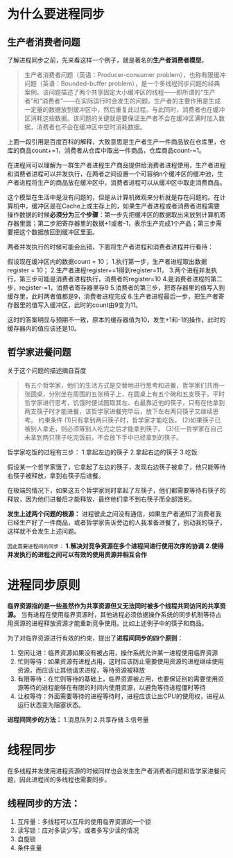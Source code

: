 # 为什么要进程同步
## 生产者消费者问题
了解进程同步之前，先来看这样一个例子，就是著名的**生产者消费者模型**，
>生产者消费者问题（英语：Producer-consumer problem），也称有限缓冲问题（英语：Bounded-buffer problem），是一个多线程同步问题的经典案例。该问题描述了两个共享固定大小缓冲区的线程——即所谓的“生产者”和“消费者”——在实际运行时会发生的问题。生产者的主要作用是生成一定量的数据放到缓冲区中，然后重复此过程。与此同时，消费者也在缓冲区消耗这些数据。该问题的关键就是要保证生产者不会在缓冲区满时加入数据，消费者也不会在缓冲区中空时消耗数据。

上面一段引用是百度百科的解释，大致意思是生产者生产一件商品放在仓库里，仓库的商品count+=1，消费者从仓库中取出一件商品，仓库商品count-=1。

在进程间可以理解为一群生产者进程生产商品提供给消费者进程使用，生产者进程和消费者进程可以并发执行，在两者之间设置一个可容纳n个缓冲区的缓冲池，生产者进程将生产的商品放在缓冲区中，消费者进程可以从缓冲区中取走消费商品。

这个模型在生活中是没有问题的，但是从计算机微观来分析就是存在问题的。在计算机中，缓冲区是在Cache上或主存上的，如果生产者进程或者消费者进程需要操作数据的时候**必须分为三个步骤**：第一步先把缓冲区的数据取出来放到计算机寄存器里面；第二步把寄存器里的数据+1或者-1，表示生产完成1个产品；第三步需要把这个数据放回到缓冲区里面。

两者并发执行的时候可能会出错，下面将生产者进程和消费者进程并行看待：

假设现在缓冲区内的数据count = 10；
1.执行第一步，生产者进程取出数据register = 10；
2.生产者进程register+=1得到register=11，
3.两个进程并发执行，第三步可能是消费者进程执行，消费者的register=10
4.是消费者进程的第二步，register-=1，消费者寄存器里存9
5.消费者的第三步，把寄存器里的值写入到缓存里，此时两者值都是9，消费者进程完成
6.生产者进程最后一步，把生产者寄存器里的值写入缓冲区，此时的count由9变为11。

这时的答案明显与预期不一致，原本的缓存器值为10，发生+1和-1的操作，此时的缓存器内的值应该还是10。

## 哲学家进餐问题
 关于这个问题的描述摘自百度
 >有五个哲学家，他们的生活方式是交替地进行思考和进餐，哲学家们共用一张圆桌，分别坐在周围的五张椅子上，在圆桌上有五个碗和五支筷子，平时哲学家进行思考，饥饿时便试图取其左、右最靠近他的筷子，只有在他拿到两支筷子时才能进餐，该哲学家进餐完毕后，放下左右两只筷子又继续思考。
 >约束条件
 >(1)只有拿到两只筷子时，哲学家才能吃饭。
 >(2)如果筷子已被别人拿走，则必须等别人吃完之后才能拿到筷子。
 >(3)任一哲学家在自己未拿到两只筷子吃完饭前，不会放下手中已经拿到的筷子。

哲学家吃饭的过程有三步：
1.拿起左边的筷子
2.拿起右边的筷子
3.吃饭

假设某一个哲学家饿了，它拿起了左边的筷子，发现右边筷子被拿了，他只能等待右筷子被释放，拿到右筷子后进餐。

在极端的情况下，如果这五个哲学家同时拿起了左筷子，他们都需要等待右筷子的释放，因为他们进餐后才能释放，最终他们拿不到右筷子而全部饿死。

**发生上述两个问题的根源：** 进程彼此之间没有通信，如果生产者通知了消费者我已经生产好了一件商品，或者哲学家告诉旁边的人我准备进餐了，别动我的筷子，这样就不会发生上述问题。

`因此需要进程间的同步：`
**1.解决对竞争资源在多个进程间进行使用次序的协调**
**2.使得并发执行的进程之间可以有效的使用资源并相互合作**

# 进程同步原则
**临界资源指的是一些虽然作为共享资源但又无法同时被多个线程共同访问的共享资源。** 当有进程在使用临界资源时，其他进程必须依据操作系统的同步机制等待占用资源的进程释放资源才能重新竞争使用。比如上述例子中的筷子和商品。

为了对临界资源进行有效的约束，提出了**进程间同步的四个原则**：
1. 空闲让进：临界资源如果没有被占用，操作系统允许某一进程使用临界资源
2. 忙则等待：如果资源有进程占用，这时应该防止需要使用资源的进程继续使用资源，而应该让其他请求进程，等待资源被释放
3. 有限等待：在忙则等待的基础上，临界资源被占用，也要保证别的需要使用资源等待的进程能够在有限的时间内使用资源，以避免等待进程僵时等待
4. 让权等待：外面需要等待的进程等待时，进程应该让出CPU的使用权，进程从运行状态变为阻塞状态。


**进程间同步的方法：**
1.消息队列
2.共享存储
3.信号量


# 线程同步
在多线程并发使用进程资源的时候同样也会发生生产者消费者问题和哲学家进餐问题，因此进程间的多线程也需要同步。

## 线程同步的方法：
1. 互斥量：多线程可以互斥的使用临界资源的一个锁
2. 读写锁：应对多读少写，或者多写少读的情况
3. 自旋锁
4. 条件变量